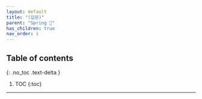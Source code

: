 ```yaml
---
layout: default
title: "(입문)"
parent: "Spring 🐍"
has_children: true
nav_order: 1
---
```


## Table of contents
{: .no_toc .text-delta }

1. TOC
{:toc}

---
